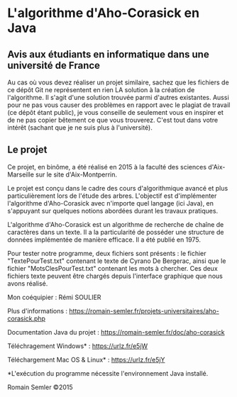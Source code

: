 # L'algorithme d'Aho-Corasick en Java   
## Avis aux étudiants en informatique dans une université de France
Au cas où vous devez réaliser un projet similaire, sachez que les fichiers de ce dépôt Git ne représentent en rien LA solution à la création de l'algorithme. Il s'agit d'une solution trouvée parmi d'autres existantes. Aussi pour ne pas vous causer des problèmes en rapport avec le plagiat de travail (ce dépôt étant public), je vous conseille de seulement vous en inspirer et de ne pas copier bêtement ce que vous trouverez. C'est tout dans votre intérêt (sachant que je ne suis plus à l'université).

## Le projet   
Ce projet, en binôme, a été réalisé en 2015 à la faculté des sciences d'Aix-Marseille sur le site d'Aix-Montperrin.   

Le projet est conçu dans le cadre des cours d'algorithmique avancé et plus particulièrement lors de l'étude des arbres. L'objectif est d'implémenter l'algorithme d'Aho-Corasick avec n'importe quel langage (ici Java), en s'appuyant sur quelques notions abordées durant les travaux pratiques. 

L'algorithme d'Aho-Corasick est un algorithme de recherche de chaîne de caractères dans un texte. Il a la particularité de posséder une structure de données implémentée de manière efficace. Il a été publié en 1975.

Pour tester notre programme, deux fichiers sont présents : le fichier "TextePourTest.txt" contenant le texte de Cyrano De Bergerac, ainsi que le fichier "MotsClesPourTest.txt" contenant les mots à chercher. Ces deux fichiers texte peuvent être chargés depuis l'interface graphique que nous avons réalisé.

Mon coéquipier : Rémi SOULIER

Plus d'informations : https://romain-semler.fr/projets-universitaires/aho-corasick.php

Documentation Java du projet : https://romain-semler.fr/doc/aho-corasick

Téléchragement Windows* : https://urlz.fr/e5jW

Téléchargement Mac OS & Linux* : https://urlz.fr/e5jY

*L'exécution du programme nécessite l'environnement Java installé.

Romain Semler ©2015
